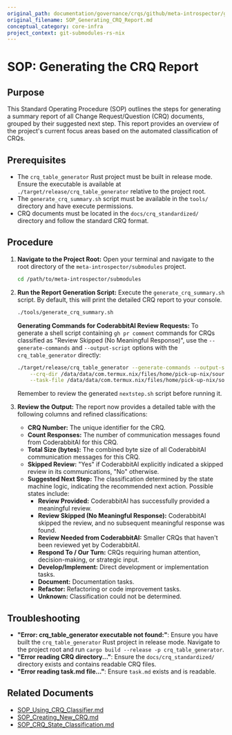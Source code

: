```yaml
---
original_path: documentation/governance/crqs/github/meta-introspector/git-submodules-rs-nix/docs/sops/SOP_Generating_CRQ_Report.md
original_filename: SOP_Generating_CRQ_Report.md
conceptual_category: core-infra
project_context: git-submodules-rs-nix
---
```


# SOP: Generating the CRQ Report

## Purpose

This Standard Operating Procedure (SOP) outlines the steps for generating a summary report of all Change Request/Question (CRQ) documents, grouped by their suggested next step. This report provides an overview of the project's current focus areas based on the automated classification of CRQs.

## Prerequisites

*   The `crq_table_generator` Rust project must be built in release mode. Ensure the executable is available at `./target/release/crq_table_generator` relative to the project root.
*   The `generate_crq_summary.sh` script must be available in the `tools/` directory and have execute permissions.
*   CRQ documents must be located in the `docs/crq_standardized/` directory and follow the standard CRQ format.

## Procedure

1.  **Navigate to the Project Root:**
    Open your terminal and navigate to the root directory of the `meta-introspector/submodules` project.

    ```bash
    cd /path/to/meta-introspector/submodules
    ```

2.  **Run the Report Generation Script:**
    Execute the `generate_crq_summary.sh` script. By default, this will print the detailed CRQ report to your console.

    ```bash
    ./tools/generate_crq_summary.sh
    ```

    **Generating Commands for CoderabbitAI Review Requests:**
    To generate a shell script containing `gh pr comment` commands for CRQs classified as "Review Skipped (No Meaningful Response)", use the `--generate-commands` and `--output-script` options with the `crq_table_generator` directly:

    ```bash
    ./target/release/crq_table_generator --generate-commands --output-script nextstep.sh \
        --crq-dir /data/data/com.termux.nix/files/home/pick-up-nix/source/github/meta-introspector/submodules/docs/crq_standardized \
        --task-file /data/data/com.termux.nix/files/home/pick-up-nix/source/github/meta-introspector/submodules/task.md
    ```
    Remember to review the generated `nextstep.sh` script before running it.

3.  **Review the Output:**
    The report now provides a detailed table with the following columns and refined classifications:

    *   **CRQ Number:** The unique identifier for the CRQ.
    *   **Count Responses:** The number of communication messages found from CoderabbitAI for this CRQ.
    *   **Total Size (bytes):** The combined byte size of all CoderabbitAI communication messages for this CRQ.
    *   **Skipped Review:** "Yes" if CoderabbitAI explicitly indicated a skipped review in its communications, "No" otherwise.
    *   **Suggested Next Step:** The classification determined by the state machine logic, indicating the recommended next action. Possible states include:
        *   **Review Provided:** CoderabbitAI has successfully provided a meaningful review.
        *   **Review Skipped (No Meaningful Response):** CoderabbitAI skipped the review, and no subsequent meaningful response was found.
        *   **Review Needed from CoderabbitAI:** Smaller CRQs that haven't been reviewed yet by CoderabbitAI.
        *   **Respond To / Our Turn:** CRQs requiring human attention, decision-making, or strategic input.
        *   **Develop/Implement:** Direct development or implementation tasks.
        *   **Document:** Documentation tasks.
        *   **Refactor:** Refactoring or code improvement tasks.
        *   **Unknown:** Classification could not be determined.

## Troubleshooting

*   **"Error: crq_table_generator executable not found:"**: Ensure you have built the `crq_table_generator` Rust project in release mode. Navigate to the project root and run `cargo build --release -p crq_table_generator`.
*   **"Error reading CRQ directory..."**: Ensure the `docs/crq_standardized/` directory exists and contains readable CRQ files.
*   **"Error reading task.md file..."**: Ensure `task.md` exists and is readable.

## Related Documents

*   [SOP_Using_CRQ_Classifier.md](SOP_Using_CRQ_Classifier.md)
*   [SOP_Creating_New_CRQ.md](SOP_Creating_New_CRQ.md)
*   [SOP_CRQ_State_Classification.md](SOP_CRQ_State_Classification.md)
